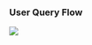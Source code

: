 ### User Query Flow 

[![](https://mermaid.ink/img/pako:eNqFkdFqwjAUhl_lkGt9gV4MtKk6cGzaDQatyFlzrME0KUm6IdZ3X1J1uN0sV4Hv-w9_ck6sMoJYwmqL7R5eeakhnEkxcQdYdeS8NBqkhkzXSrr9Bsbjhz5FpbbpM8_et5OXxx6mRU5awJw0WfQkIF8twRvg05iTmjaXsdOYhvS0porkJ0VuybVGOzpfjHSYH-OZtcb2wIulqWOBNbXGeqnrkNrcy0u0dRiFHiEn30NWcPOllUERK7w5sr_0vAnl7_RZwaVrFR7_2HzoOv-hEcETOYf17TnZoCyKOfkLnhGJD6wOVz77hy8GztmINWQblCLs4RRRyfyeGipZEq6CdtgpX7JSn4PatSJ8cSakN5YlO1SORgw7b_KjrljibUc3iUsMa22u1vkbwT-cwQ)](https://mermaid.live/edit#pako:eNqFkdFqwjAUhl_lkGt9gV4MtKk6cGzaDQatyFlzrME0KUm6IdZ3X1J1uN0sV4Hv-w9_ck6sMoJYwmqL7R5eeakhnEkxcQdYdeS8NBqkhkzXSrr9Bsbjhz5FpbbpM8_et5OXxx6mRU5awJw0WfQkIF8twRvg05iTmjaXsdOYhvS0porkJ0VuybVGOzpfjHSYH-OZtcb2wIulqWOBNbXGeqnrkNrcy0u0dRiFHiEn30NWcPOllUERK7w5sr_0vAnl7_RZwaVrFR7_2HzoOv-hEcETOYf17TnZoCyKOfkLnhGJD6wOVz77hy8GztmINWQblCLs4RRRyfyeGipZEq6CdtgpX7JSn4PatSJ8cSakN5YlO1SORgw7b_KjrljibUc3iUsMa22u1vkbwT-cwQ)
